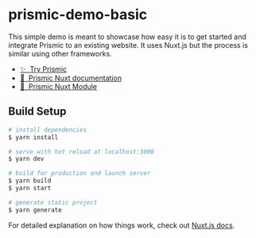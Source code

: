 # prismic-demo-basic

This simple demo is meant to showcase how easy it is to get started and integrate Prismic to an existing website. It uses Nuxt.js but the process is similar using other frameworks.

- [✨ &nbsp;Try Prismic](https://prismic.io/pricing)
- [📖 &nbsp;Prismic Nuxt documentation](https://prismic.io/docs/vuejs/getting-started/prismic-nuxt)
- [💚 &nbsp;Prismic Nuxt Module](https://prismic.nuxtjs.org)

## Build Setup

```bash
# install dependencies
$ yarn install

# serve with hot reload at localhost:3000
$ yarn dev

# build for production and launch server
$ yarn build
$ yarn start

# generate static project
$ yarn generate
```

For detailed explanation on how things work, check out [Nuxt.js docs](https://nuxtjs.org).
